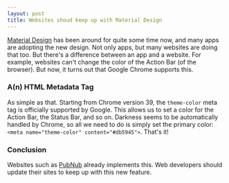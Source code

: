 ```yaml
---
layout: post
title: Websites shoud keep up with Material Design
---
```


[Material Design](http://www.google.com/design/spec/material-design/) has been around for quite some time now, and many apps are adopting the new design. Not only apps, but many websites are doing that too. But there's a difference between an app and a website. For example, websites can't change the color of the Action Bar (of the browser). But now, it turns out that Google Chrome supports this.

### A(n) HTML Metadata Tag

As simple as that. Starting from Chrome version 39, the `theme-color` meta tag is officially supported by Google. This allows us to set a color for the Action Bar, the Status Bar, and so on. Darkness seems to be automatically handled by Chrome, so all we need to do is simply set the primary color: `<meta name="theme-color" content="#db5945">`. That's it!

### Conclusion

Websites such as [PubNub](http://www.pubnub.com/﻿) already implements this. Web developers should update their sites to keep up with this new feature.